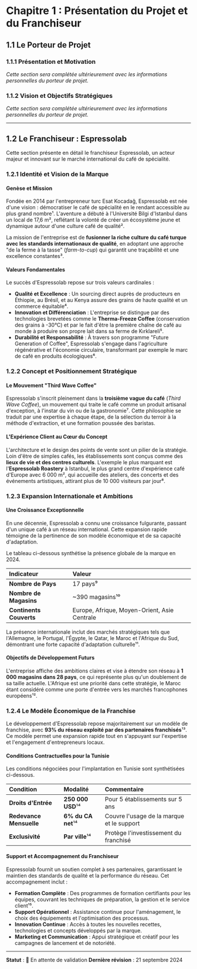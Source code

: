 # Chapitre 1 : Présentation du Projet et du Franchiseur

## 1.1 Le Porteur de Projet

### 1.1.1 Présentation et Motivation

*Cette section sera complétée ultérieurement avec les informations personnelles du porteur de projet.*

### 1.1.2 Vision et Objectifs Stratégiques

*Cette section sera complétée ultérieurement avec les informations personnelles du porteur de projet.*

---

## 1.2 Le Franchiseur : Espressolab

Cette section présente en détail le franchiseur Espressolab, un acteur majeur et innovant sur le marché international du café de spécialité.

### 1.2.1 Identité et Vision de la Marque

#### Genèse et Mission

Fondée en 2014 par l'entrepreneur turc Esat Kocadağ, Espressolab est née d'une vision : démocratiser le café de spécialité en le rendant accessible au plus grand nombre¹. L'aventure a débuté à l'Université Bilgi d'Istanbul dans un local de 17,6 m², reflétant la volonté de créer un écosystème jeune et dynamique autour d'une culture café de qualité².

La mission de l'entreprise est de **fusionner la riche culture du café turque avec les standards internationaux de qualité**, en adoptant une approche "de la ferme à la tasse" (*farm-to-cup*) qui garantit une traçabilité et une excellence constantes³.

#### Valeurs Fondamentales

Le succès d'Espressolab repose sur trois valeurs cardinales :

- **Qualité et Excellence** : Un sourcing direct auprès de producteurs en Éthiopie, au Brésil, et au Kenya assure des grains de haute qualité et un commerce équitable⁴.
- **Innovation et Différenciation** : L'entreprise se distingue par des technologies brevetées comme le **Therma-Freeze Coffee** (conservation des grains à -30°C) et par le fait d'être la première chaîne de café au monde à produire son propre lait dans sa ferme de Kırklareli⁵.
- **Durabilité et Responsabilité** : À travers son programme "Future Generation of Coffee", Espressolab s'engage dans l'agriculture régénérative et l'économie circulaire, transformant par exemple le marc de café en produits écologiques⁶.

### 1.2.2 Concept et Positionnement Stratégique

#### Le Mouvement "Third Wave Coffee"

Espressolab s'inscrit pleinement dans la **troisième vague du café** (*Third Wave Coffee*), un mouvement qui traite le café comme un produit artisanal d'exception, à l'instar du vin ou de la gastronomie⁷. Cette philosophie se traduit par une expertise à chaque étape, de la sélection du terroir à la méthode d'extraction, et une formation poussée des baristas.

#### L'Expérience Client au Cœur du Concept

L'architecture et le design des points de vente sont un pilier de la stratégie. Loin d'être de simples cafés, les établissements sont conçus comme des **lieux de vie et des centres culturels**. L'exemple le plus marquant est l'**Espressolab Roastery** à Istanbul, le plus grand centre d'expérience café d'Europe avec 6 000 m², qui accueille des ateliers, des concerts et des événements artistiques, attirant plus de 10 000 visiteurs par jour⁸.

### 1.2.3 Expansion Internationale et Ambitions

#### Une Croissance Exceptionnelle

En une décennie, Espressolab a connu une croissance fulgurante, passant d'un unique café à un réseau international. Cette expansion rapide témoigne de la pertinence de son modèle économique et de sa capacité d'adaptation.

Le tableau ci-dessous synthétise la présence globale de la marque en 2024.

| Indicateur | Valeur |
| :--- | :--- |
| **Nombre de Pays** | 17 pays⁹ |
| **Nombre de Magasins** | ~390 magasins¹⁰ |
| **Continents Couverts** | Europe, Afrique, Moyen-Orient, Asie Centrale |

La présence internationale inclut des marchés stratégiques tels que l'Allemagne, le Portugal, l'Égypte, le Qatar, le Maroc et l'Afrique du Sud, démontrant une forte capacité d'adaptation culturelle¹¹.

#### Objectifs de Développement Futurs

L'entreprise affiche des ambitions claires et vise à étendre son réseau à **1 000 magasins dans 28 pays**, ce qui représente plus qu'un doublement de sa taille actuelle. L'Afrique est une priorité dans cette stratégie, le Maroc étant considéré comme une porte d'entrée vers les marchés francophones européens¹².

### 1.2.4 Le Modèle Économique de la Franchise

Le développement d'Espressolab repose majoritairement sur un modèle de franchise, avec **93% du réseau exploité par des partenaires franchisés**¹³. Ce modèle permet une expansion rapide tout en s'appuyant sur l'expertise et l'engagement d'entrepreneurs locaux.

#### Conditions Contractuelles pour la Tunisie

Les conditions négociées pour l'implantation en Tunisie sont synthétisées ci-dessous.

| Condition | Modalité | Commentaire |
| :--- | :--- | :--- |
| **Droits d'Entrée** | **250 000 USD**¹⁴ | Pour 5 établissements sur 5 ans |
| **Redevance Mensuelle** | **6% du CA net**¹⁴ | Couvre l'usage de la marque et le support |
| **Exclusivité** | **Par ville**¹⁴ | Protège l'investissement du franchisé |

#### Support et Accompagnement du Franchiseur

Espressolab fournit un soutien complet à ses partenaires, garantissant le maintien des standards de qualité et la performance du réseau. Cet accompagnement inclut :

- **Formation Complète** : Des programmes de formation certifiants pour les équipes, couvrant les techniques de préparation, la gestion et le service client¹⁵.
- **Support Opérationnel** : Assistance continue pour l'aménagement, le choix des équipements et l'optimisation des processus.
- **Innovation Continue** : Accès à toutes les nouvelles recettes, technologies et concepts développés par la marque.
- **Marketing et Communication** : Appui stratégique et créatif pour les campagnes de lancement et de notoriété.

---
**Statut** : 🔄 En attente de validation
**Dernière révision** : 21 septembre 2024

